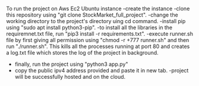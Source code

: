 To run the project on Aws Ec2 Ubuntu instance 
-create the instance
-clone this repository using "git clone StockMarket_full_project".
-change the working directory to the project's directory uing cd command.
-install pip using "sudo apt install python3-pip".
-to install all the libraries in the requiremnet.txt file, run "pip3 install -r requirements.txt".
-execute runner.sh file by first giving all permission using "chmod -r +777 runner.sh" and then run "./runner.sh". This kills all the processes running at port 80
and creates a log.txt file which stores the log of the project in background.
- finally, run the project using "python3 app.py"
- copy the public ipv4 address provided and paste it in new tab.
-project will be successfully hosted and on the cloud.

